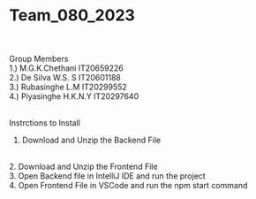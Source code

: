 # Team_080_2023
<br/>
<br/>
Group Members
<br/>
1.) M.G.K.Chethani IT20659226
<br/>
2.) De Silva W.S. S IT20601188
<br/>
3.) Rubasinghe L.M IT20299552
<br/>
4.) Piyasinghe H.K.N.Y IT20297640
<br/>
<br/>

<p2/>Instrctions to Install
1. Download and Unzip the Backend File
<br/>
2. Download and Unzip the Frontend File
<br/>
3. Open Backend file in IntelliJ IDE and run the project
<br/>
4. Open Frontend File in VSCode and run the npm start command



